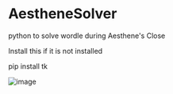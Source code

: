 # AestheneSolver
python  to solve wordle during Aesthene's Close

Install this if it is not installed

pip install tk

![image](https://github.com/user-attachments/assets/deb42f3c-707e-4e35-a3b5-39693db98a74)
